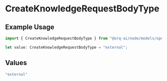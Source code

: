 # CreateKnowledgeRequestBodyType

## Example Usage

```typescript
import { CreateKnowledgeRequestBodyType } from "@orq-ai/node/models/operations";

let value: CreateKnowledgeRequestBodyType = "external";
```

## Values

```typescript
"external"
```
